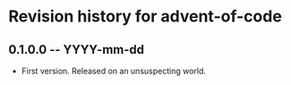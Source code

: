 # Revision history for advent-of-code

## 0.1.0.0  -- YYYY-mm-dd

* First version. Released on an unsuspecting world.
